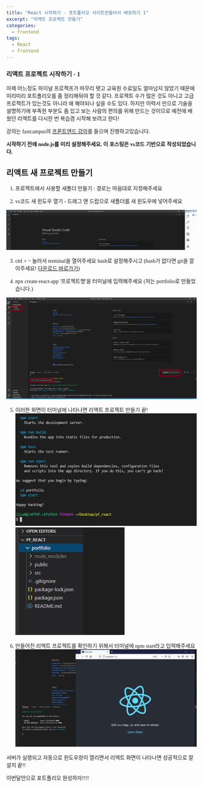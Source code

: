 ```yaml
---
title: "React 시작하기 - 포트폴리오 사이트만들어서 배포하기 1"
excerpt: "리액트 프로젝트 만들기"
categories:
  - frontend
tags:
  - React
  - frontend
---
```


<style>
@font-face { font-family: 'IBMPlexSansKR-Regular';
   src: url('https://cdn.jsdelivr.net/gh/projectnoonnu/noonfonts_20-07@1.0/IBMPlexSansKR-Regular.woff') format('woff'); font-weight: normal; font-style: normal; }
body, a, h3, h4,h1{
font-family: 'IBMPlexSansKR-Regular';
}
td{
	border: 1px solid;
}
</style>

<h3>리액트 프로젝트 시작하기 - 1</h3>

아제 어느정도 파이널 프로젝프가 마무리 됏고 교육원 수료일도 얼마남지 않았기 때문에 미리미리 포트폴리오를 좀 정리해둬야 할 것 같다. 프로젝트 수가 많은 것도 아니고 고급 프로젝트가 있는것도 아니라 왜 해야되나 싶을 수도 있다. 하지만 이력서 만으로 기술을 설명하기에 부족한 부분도 좀 있고 보는 사람의 편의를 위해 만드는 것이므로 예전에 배웠던 리액트를 다시한 번 복습겸 시작해 보려고 한다!

강의는 fastcampus의 <a href="https://www.fastcampus.co.kr/dev_online_react">프론트엔드 강의</a>를 들으며 진행하고있습니다.

<p><b>시작하기 전에 node.js를 미리 설정해주세요. 이 포스팅은 vs코드 기반으로 작성되었습니다. </b> </p>

<h2>리액트 새 프로젝트 만들기</h2>

1. 프로젝트에서 사용할 새폴더 만들기 : 경로는 마음대로 지정해주세요

2. vs코드 새 윈도우 열기 - 드래그 앤 드랍으로 새폴더를 새 윈도우에 넣어주세요

<img src="/assets/img/react-1.JPG">

3. ctrl + ~ 눌러서 terminal을 열어주세요
   bash로 설정해주시고
   (bash가 없다면 git을 깔아주세요! <a href="https://git-scm.com/downloads">다운로드 바로가기</a>)

4. npx create-react-app '프로젝트명'을 터미널에 입력해주세요
   (저는 portfolio로 만들었습니다.)

<img src="/assets/img/react2.PNG">

5. 이러한 화면이 터미널에 나타나면 리액트 프로젝트 만들기 끝!
   <img src="/assets/img/react-3.JPG">
   <img src="/assets/img/react-4.JPG">

6. 만들어진 리액트 프로젝트를 확인하기 위해서 터미널에 npm start라고 입력해주세요
   <img src="/assets/img/react-5.JPG">

서버가 실행되고 자동으로 윈도우창이 열리면서 리액트 화면이 나타나면 성공적으로 잘 설치 끝!!

이번달안으로 포트폴리오 완성하자!!!!
